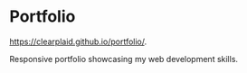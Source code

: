 # Portfolio
https://clearplaid.github.io/portfolio/.

Responsive portfolio showcasing my web development skills.
